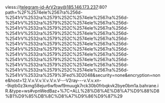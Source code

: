 vless://telegram-id-ArV2ray@185.146.173.237:80?path=%2F%2574ele%2567ra%256d-%2541rV%2532ra%2579%252C%2574ele%2567ra%256d-%2541rV%2532ra%2579%252C%2574ele%2567ra%256d-%2541rV%2532ra%2579%252C%2574ele%2567ra%256d-%2541rV%2532ra%2579%252C%2574ele%2567ra%256d-%2541rV%2532ra%2579%252C%2574ele%2567ra%256d-%2541rV%2532ra%2579%252C%2574ele%2567ra%256d-%2541rV%2532ra%2579%252C%2574ele%2567ra%256d-%2541rV%2532ra%2579%252C%2574ele%2567ra%256d-%2541rV%2532ra%2579%252C%2574ele%2567ra%256d-%2541rV%2532ra%2579%252C%2574ele%2567ra%256d-%2541rV%2532ra%2579%252C%2574ele%2567ra%256d-%2541rV%2532ra%2579%3Fed%3D2048&security=none&encryption=none&host=12.V.v.V.v.V.v.V.v.V-_-_-V2ray-_-_-v.V.v.xn--9iqtb0z3kmg58ejur6wfbwf9muugk7rck30b0frbqkvk2bye0bm1a.bahrane.iR.&type=ws#vpnWedBaz+%7C+ALL%28%D8%AE%D8%A7%D9%88%D8%B1%D9%85%DB%8C%D8%A7%D9%86%D9%87%29
